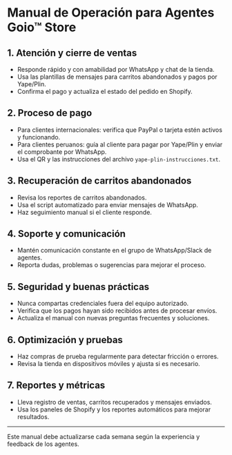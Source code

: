 # Manual de Operación para Agentes Goio™ Store

## 1. Atención y cierre de ventas
- Responde rápido y con amabilidad por WhatsApp y chat de la tienda.
- Usa las plantillas de mensajes para carritos abandonados y pagos por Yape/Plin.
- Confirma el pago y actualiza el estado del pedido en Shopify.

## 2. Proceso de pago
- Para clientes internacionales: verifica que PayPal o tarjeta estén activos y funcionando.
- Para clientes peruanos: guía al cliente para pagar por Yape/Plin y enviar el comprobante por WhatsApp.
- Usa el QR y las instrucciones del archivo `yape-plin-instrucciones.txt`.

## 3. Recuperación de carritos abandonados
- Revisa los reportes de carritos abandonados.
- Usa el script automatizado para enviar mensajes de WhatsApp.
- Haz seguimiento manual si el cliente responde.

## 4. Soporte y comunicación
- Mantén comunicación constante en el grupo de WhatsApp/Slack de agentes.
- Reporta dudas, problemas o sugerencias para mejorar el proceso.

## 5. Seguridad y buenas prácticas
- Nunca compartas credenciales fuera del equipo autorizado.
- Verifica que los pagos hayan sido recibidos antes de procesar envíos.
- Actualiza el manual con nuevas preguntas frecuentes y soluciones.

## 6. Optimización y pruebas
- Haz compras de prueba regularmente para detectar fricción o errores.
- Revisa la tienda en dispositivos móviles y ajusta si es necesario.

## 7. Reportes y métricas
- Lleva registro de ventas, carritos recuperados y mensajes enviados.
- Usa los paneles de Shopify y los reportes automáticos para mejorar resultados.

---

Este manual debe actualizarse cada semana según la experiencia y feedback de los agentes.
